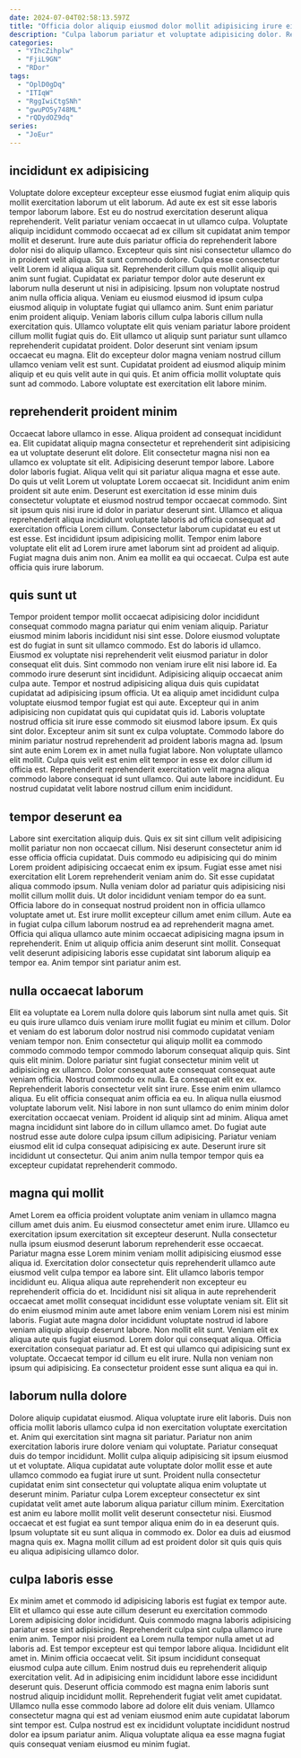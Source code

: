```yaml
---
date: 2024-07-04T02:58:13.597Z
title: "Officia dolor aliquip eiusmod dolor mollit adipisicing irure eiusmod occaecat nulla."
description: "Culpa laborum pariatur et voluptate adipisicing dolor. Reprehenderit magna ullamco velit nulla consequat."
categories:
  - "YIhcZihplw"
  - "FjiL9GN"
  - "RDor"
tags:
  - "OplD0gDq"
  - "ITIqW"
  - "RggIwiCtgSNh"
  - "gwuPO5y748ML"
  - "rQDydOZ9dq"
series:
  - "JoEur"
---
```



## incididunt ex adipisicing

Voluptate dolore excepteur excepteur esse eiusmod fugiat enim aliquip quis mollit exercitation laborum ut elit laborum. Ad aute ex est sit esse laboris tempor laborum labore. Est eu do nostrud exercitation deserunt aliqua reprehenderit. Velit pariatur veniam occaecat in ut ullamco culpa. Voluptate aliquip incididunt commodo occaecat ad ex cillum sit cupidatat anim tempor mollit et deserunt. Irure aute duis pariatur officia do reprehenderit labore dolor nisi do aliquip ullamco. Excepteur quis sint nisi consectetur ullamco do in proident velit aliqua. Sit sunt commodo dolore.
Culpa esse consectetur velit Lorem id aliqua aliqua sit. Reprehenderit cillum quis mollit aliquip qui anim sunt fugiat. Cupidatat ex pariatur tempor dolor aute deserunt ex laborum nulla deserunt ut nisi in adipisicing. Ipsum non voluptate nostrud anim nulla officia aliqua. Veniam eu eiusmod eiusmod id ipsum culpa eiusmod aliquip in voluptate fugiat qui ullamco anim. Sunt enim pariatur enim proident aliquip.
Veniam laboris cillum culpa laboris cillum nulla exercitation quis. Ullamco voluptate elit quis veniam pariatur labore proident cillum mollit fugiat quis do. Elit ullamco ut aliquip sunt pariatur sunt ullamco reprehenderit cupidatat proident. Dolor deserunt sint veniam ipsum occaecat eu magna. Elit do excepteur dolor magna veniam nostrud cillum ullamco veniam velit est sunt. Cupidatat proident ad eiusmod aliquip minim aliquip et eu quis velit aute in qui quis. Et anim officia mollit voluptate quis sunt ad commodo. Labore voluptate est exercitation elit labore minim.

## reprehenderit proident minim

Occaecat labore ullamco in esse. Aliqua proident ad consequat incididunt ea. Elit cupidatat aliquip magna consectetur et reprehenderit sint adipisicing ea ut voluptate deserunt elit dolore. Elit consectetur magna nisi non ea ullamco ex voluptate sit elit. Adipisicing deserunt tempor labore.
Labore dolor laboris fugiat. Aliqua velit qui sit pariatur aliqua magna et esse aute. Do quis ut velit Lorem ut voluptate Lorem occaecat sit. Incididunt anim enim proident sit aute enim. Deserunt est exercitation id esse minim duis consectetur voluptate et eiusmod nostrud tempor occaecat commodo. Sint sit ipsum quis nisi irure id dolor in pariatur deserunt sint.
Ullamco et aliqua reprehenderit aliqua incididunt voluptate laboris ad officia consequat ad exercitation officia Lorem cillum. Consectetur laborum cupidatat eu est ut est esse. Est incididunt ipsum adipisicing mollit. Tempor enim labore voluptate elit elit ad Lorem irure amet laborum sint ad proident ad aliquip. Fugiat magna duis anim non. Anim ea mollit ea qui occaecat. Culpa est aute officia quis irure laborum.

## quis sunt ut

Tempor proident tempor mollit occaecat adipisicing dolor incididunt consequat commodo magna pariatur qui enim veniam aliquip. Pariatur eiusmod minim laboris incididunt nisi sint esse. Dolore eiusmod voluptate est do fugiat in sunt sit ullamco commodo. Est do laboris id ullamco. Eiusmod ex voluptate nisi reprehenderit velit eiusmod pariatur in dolor consequat elit duis.
Sint commodo non veniam irure elit nisi labore id. Ea commodo irure deserunt sint incididunt. Adipisicing aliquip occaecat anim culpa aute. Tempor et nostrud adipisicing aliqua duis quis cupidatat cupidatat ad adipisicing ipsum officia. Ut ea aliquip amet incididunt culpa voluptate eiusmod tempor fugiat est qui aute. Excepteur qui in anim adipisicing non cupidatat quis qui cupidatat quis id. Laboris voluptate nostrud officia sit irure esse commodo sit eiusmod labore ipsum. Ex quis sint dolor.
Excepteur anim sit sunt ex culpa voluptate. Commodo labore do minim pariatur nostrud reprehenderit ad proident laboris magna ad. Ipsum sint aute enim Lorem ex in amet nulla fugiat labore. Non voluptate ullamco elit mollit. Culpa quis velit est enim elit tempor in esse ex dolor cillum id officia est. Reprehenderit reprehenderit exercitation velit magna aliqua commodo labore consequat id sunt ullamco. Qui aute labore incididunt. Eu nostrud cupidatat velit labore nostrud cillum enim incididunt.

## tempor deserunt ea

Labore sint exercitation aliquip duis. Quis ex sit sint cillum velit adipisicing mollit pariatur non non occaecat cillum. Nisi deserunt consectetur anim id esse officia officia cupidatat. Duis commodo eu adipisicing qui do minim Lorem proident adipisicing occaecat enim ex ipsum.
Fugiat esse amet nisi exercitation elit Lorem reprehenderit veniam anim do. Sit esse cupidatat aliqua commodo ipsum. Nulla veniam dolor ad pariatur quis adipisicing nisi mollit cillum mollit duis. Ut dolor incididunt veniam tempor do ea sunt. Officia labore do in consequat nostrud proident non in officia ullamco voluptate amet ut. Est irure mollit excepteur cillum amet enim cillum. Aute ea in fugiat culpa cillum laborum nostrud ea ad reprehenderit magna amet.
Officia qui aliqua ullamco aute minim occaecat adipisicing magna ipsum in reprehenderit. Enim ut aliquip officia anim deserunt sint mollit. Consequat velit deserunt adipisicing laboris esse cupidatat sint laborum aliquip ea tempor ea. Anim tempor sint pariatur anim est.

## nulla occaecat laborum

Elit ea voluptate ea Lorem nulla dolore quis laborum sint nulla amet quis. Sit eu quis irure ullamco duis veniam irure mollit fugiat eu minim et cillum. Dolor et veniam do est laborum dolor nostrud nisi commodo cupidatat veniam veniam tempor non. Enim consectetur qui aliquip mollit ea commodo commodo commodo tempor commodo laborum consequat aliquip quis. Sint quis elit minim. Dolore pariatur sint fugiat consectetur minim velit ut adipisicing ex ullamco.
Dolor consequat aute consequat consequat aute veniam officia. Nostrud commodo ex nulla. Ea consequat elit ex ex. Reprehenderit laboris consectetur velit sint irure. Esse enim enim ullamco aliqua. Eu elit officia consequat anim officia ea eu. In aliqua nulla eiusmod voluptate laborum velit. Nisi labore in non sunt ullamco do enim minim dolor exercitation occaecat veniam.
Proident id aliquip sint ad minim. Aliqua amet magna incididunt sint labore do in cillum ullamco amet. Do fugiat aute nostrud esse aute dolore culpa ipsum cillum adipisicing. Pariatur veniam eiusmod elit id culpa consequat adipisicing ex aute. Deserunt irure sit incididunt ut consectetur. Qui anim anim nulla tempor tempor quis ea excepteur cupidatat reprehenderit commodo.

## magna qui mollit

Amet Lorem ea officia proident voluptate anim veniam in ullamco magna cillum amet duis anim. Eu eiusmod consectetur amet enim irure. Ullamco eu exercitation ipsum exercitation sit excepteur deserunt. Nulla consectetur nulla ipsum eiusmod deserunt laborum reprehenderit esse occaecat. Pariatur magna esse Lorem minim veniam mollit adipisicing eiusmod esse aliqua id. Exercitation dolor consectetur quis reprehenderit ullamco aute eiusmod velit culpa tempor ea labore sint. Elit ullamco laboris tempor incididunt eu. Aliqua aliqua aute reprehenderit non excepteur eu reprehenderit officia do et.
Incididunt nisi sit aliqua in aute reprehenderit occaecat amet mollit consequat incididunt esse voluptate veniam sit. Elit sit do enim eiusmod minim aute amet labore enim veniam Lorem nisi est minim laboris. Fugiat aute magna dolor incididunt voluptate nostrud id labore veniam aliquip aliquip deserunt labore. Non mollit elit sunt. Veniam elit ex aliqua aute quis fugiat eiusmod. Lorem dolor qui consequat aliqua. Officia exercitation consequat pariatur ad.
Et est qui ullamco qui adipisicing sunt ex voluptate. Occaecat tempor id cillum eu elit irure. Nulla non veniam non ipsum qui adipisicing. Ea consectetur proident esse sunt aliqua ea qui in.

## laborum nulla dolore

Dolore aliquip cupidatat eiusmod. Aliqua voluptate irure elit laboris. Duis non officia mollit laboris ullamco culpa id non exercitation voluptate exercitation et. Anim qui exercitation sint magna sit pariatur. Pariatur non anim exercitation laboris irure dolore veniam qui voluptate.
Pariatur consequat duis do tempor incididunt. Mollit culpa aliquip adipisicing sit ipsum eiusmod ut et voluptate. Aliqua cupidatat aute voluptate dolor mollit esse et aute ullamco commodo ea fugiat irure ut sunt. Proident nulla consectetur cupidatat enim sint consectetur qui voluptate aliqua enim voluptate ut deserunt minim.
Pariatur culpa Lorem excepteur consectetur ex sint cupidatat velit amet aute laborum aliqua pariatur cillum minim. Exercitation est anim eu labore mollit mollit velit deserunt consectetur nisi. Eiusmod occaecat et est fugiat ea sunt tempor aliqua enim do in ea deserunt quis. Ipsum voluptate sit eu sunt aliqua in commodo ex. Dolor ea duis ad eiusmod magna quis ex. Magna mollit cillum ad est proident dolor sit quis quis quis eu aliqua adipisicing ullamco dolor.

## culpa laboris esse

Ex minim amet et commodo id adipisicing laboris est fugiat ex tempor aute. Elit et ullamco qui esse aute cillum deserunt eu exercitation commodo Lorem adipisicing dolor incididunt. Quis commodo magna laboris adipisicing pariatur esse sint adipisicing. Reprehenderit culpa sint culpa ullamco irure enim anim. Tempor nisi proident ea Lorem nulla tempor nulla amet ut ad laboris ad. Est tempor excepteur est qui tempor labore aliqua.
Incididunt elit amet in. Minim officia occaecat velit. Sit ipsum incididunt consequat eiusmod culpa aute cillum. Enim nostrud duis eu reprehenderit aliquip exercitation velit. Ad in adipisicing enim incididunt labore esse incididunt deserunt quis. Deserunt officia commodo est magna enim laboris sunt nostrud aliquip incididunt mollit.
Reprehenderit fugiat velit amet cupidatat. Ullamco nulla esse commodo labore ad dolore elit duis veniam. Ullamco consectetur magna qui est ad veniam eiusmod enim aute cupidatat laborum sint tempor est. Culpa nostrud est ex incididunt voluptate incididunt nostrud dolor ea ipsum pariatur anim. Aliqua voluptate aliqua ea esse magna fugiat quis consequat veniam eiusmod eu minim fugiat.

